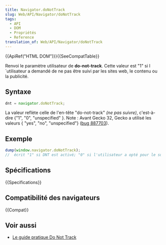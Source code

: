 ```yaml
---
title: Navigator.doNotTrack
slug: Web/API/Navigator/doNotTrack
tags:
  - API
  - DOM
  - Propriétés
  - Reference
translation_of: Web/API/Navigator/doNotTrack
---
```

{{ApiRef("HTML DOM")}}{{SeeCompatTable}}

Renvoi le paramètre utilisateur de **do-not-track**. Cette valeur est "1" si l´utilisateur a demandé de ne pas être suivi par les sites web, le contenu ou la publicité.

## Syntaxe

```js
dnt = navigator.doNotTrack;
```

La valeur reflète celle de l'en-tête "do-not-track" _(ne pas suivre)_, c'est-à-dire {"1", "0", "unspecified" }. Note : Avant Gecko 32, Gecko a utilisé les valeurs { "yes", "no", "unspecified"} ([bug 887703](https://bugzilla.mozilla.org/show_bug.cgi?id=887703)).

## Exemple

```js
dump(window.navigator.doNotTrack);
//  écrit "1" si DNT est activé; "0" si l'utilisateur a opté pour le suivi; sinon c'est "unspecified" (non spécifié)
```

## Spécifications

{{Specifications}}

## Compatibilité des navigateurs

{{Compat}}

## Voir aussi

- [Le guide pratique Do Not Track](/fr/docs/Web/Security/Do_not_track_field_guide)
